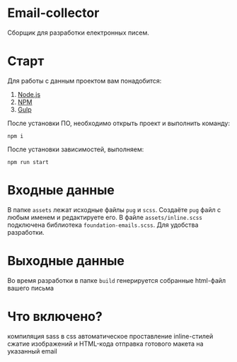 # Email-collector
Сборщик для разработки електронных писем.

# Старт
Для работы с данным проектом вам понадобится:

1. [Node.js](https://nodejs.org/en/)
2. [NPM](https://www.npmjs.com/)
3. [Gulp](https://gulpjs.com/)

После установки ПО, необходимо открыть проект и выполнить команду:
```
npm i
```

После установки зависимостей, выполняем:
```
npm run start
```

# Входные данные
В папке `assets` лежат исходные файлы `pug` и `scss`.
Создаёте `pug` файл с любым именем и редактируете его.
В файле `assets/inline.scss` подключена библиотека `foundation-emails.scss`. Для удобства разработки.

# Выходные данные
Во время разработки в папке `build` генерируется собранные html-файл вашего письма

# Что включено?
компиляция sass в css
автоматическое проставление inline-стилей
сжатие изображений и HTML-кода
отправка готового макета на указанный email
